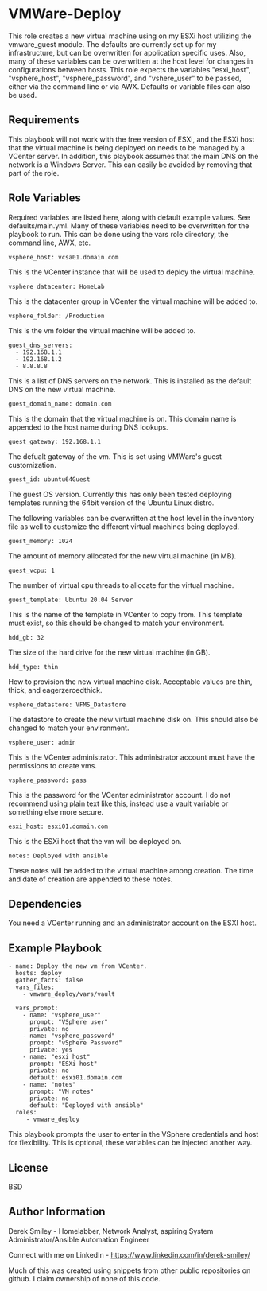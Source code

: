 VMWare-Deploy
=========

This role creates a new virtual machine using on my ESXi host utilizing the vmware_guest module. The defaults are currently set up for my infrastructure, but can be overwritten for application specific uses. Also, many of these variables can be overwritten at the host level for changes in configurations between hosts. This role expects the variables "esxi_host", "vsphere_host", "vsphere_password", and "vshere_user" to be passed, either via the command line or via AWX. Defaults or variable files can also be used.

Requirements
------------

This playbook will not work with the free version of ESXi, and the ESXi host that the virtual machine is being deployed on needs to be managed by a VCenter server. In addition, this playbook assumes that the main DNS on the network is a Windows Server. This can easily be avoided by removing that part of the role. 

Role Variables
--------------
Required variables are listed here, along with default example values. See defaults/main.yml. Many of these variables need to be overwritten for the playbook to run. This can be done using the vars role directory, the command line, AWX, etc.

    vsphere_host: vcsa01.domain.com

This is the VCenter instance that will be used to deploy the virtual machine. 

    vsphere_datacenter: HomeLab

This is the datacenter group in VCenter the virtual machine will be added to. 

    vsphere_folder: /Production

This is the vm folder the virtual machine will be added to.

    guest_dns_servers:
      - 192.168.1.1
      - 192.168.1.2
      - 8.8.8.8

This is a list of DNS servers on the network. This is installed as the default DNS on the new virtual machine.

    guest_domain_name: domain.com

This is the domain that the virtual machine is on. This domain name is appended to the host name during DNS lookups.

    guest_gateway: 192.168.1.1

The defualt gateway of the vm. This is set using VMWare's guest customization.

    guest_id: ubuntu64Guest
    
The guest OS version. Currently this has only been tested deploying templates running the 64bit version of the Ubuntu Linux distro.



   
The following variables can be overwritten at the host level in the inventory file as well to customize the different virtual machines being deployed.

    guest_memory: 1024

The amount of memory allocated for the new virtual machine (in MB).

    guest_vcpu: 1

The number of virtual cpu threads to allocate for the virtual machine.

    guest_template: Ubuntu 20.04 Server

This is the name of the template in VCenter to copy from. This template must exist, so this should be changed to match your environment.

    hdd_gb: 32

The size of the hard drive for the new virtual machine (in GB).

    hdd_type: thin

How to provision the new virtual machine disk. Acceptable values are thin, thick, and eagerzeroedthick.

    vsphere_datastore: VFMS_Datastore

The datastore to create the new virtual machine disk on. This should also be changed to match your environment. 

    vsphere_user: admin

This is the VCenter administrator. This administrator account must have the permissions to create vms.

    vsphere_password: pass

This is the password for the VCenter administrator account. I do not recommend using plain text like this, instead use a vault variable or something else more secure.

    esxi_host: esxi01.domain.com

This is the ESXi host that the vm will be deployed on. 

    notes: Deployed with ansible

These notes will be added to the virtual machine among creation. The time and date of creation are appended to these notes.

Dependencies
------------

You need a VCenter running and an administrator account on the ESXI host. 

Example Playbook
----------------

    - name: Deploy the new vm from VCenter.
      hosts: deploy
      gather_facts: false
      vars_files:
        - vmware_deploy/vars/vault
    
      vars_prompt:
        - name: "vsphere_user"
          prompt: "VSphere user"
          private: no
        - name: "vsphere_password"
          prompt: "vSphere Password"
          private: yes
        - name: "esxi_host"
          prompt: "ESXi host"
          private: no
          default: esxi01.domain.com
        - name: "notes"
          prompt: "VM notes"
          private: no
          default: "Deployed with ansible"
      roles:
         - vmware_deploy

This playbook prompts the user to enter in the VSphere credentials and host for flexibility. This is optional, these variables can be injected another way. 

License
-------

BSD

Author Information
------------------

Derek Smiley - Homelabber, Network Analyst, aspiring System Administrator/Ansible Automation Engineer

Connect with me on LinkedIn - https://www.linkedin.com/in/derek-smiley/

Much of this was created using snippets from other public repositories on github. I claim ownership of none of this code.